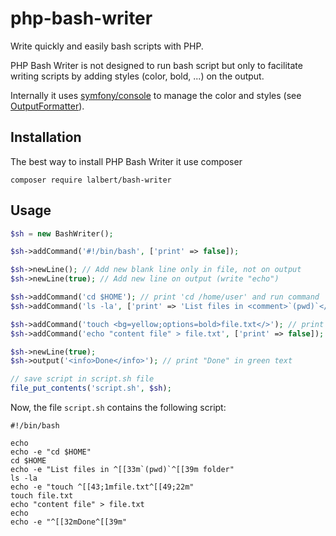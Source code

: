 # php-bash-writer
Write quickly and easily bash scripts with PHP.

PHP Bash Writer is not designed to run bash script but only to facilitate writing scripts by adding styles (color, bold, ...) on the output.

Internally it uses [symfony/console](https://github.com/symfony/console) to manage the color and styles (see [OutputFormatter](https://github.com/symfony/console/blob/master/Formatter/OutputFormatter.php)).

## Installation

The best way to install PHP Bash Writer it use composer

    composer require lalbert/bash-writer
    
## Usage

```php
$sh = new BashWriter();

$sh->addCommand('#!/bin/bash', ['print' => false]);

$sh->newLine(); // Add new blank line only in file, not on output
$sh->newLine(true); // Add new line on output (write "echo")

$sh->addCommand('cd $HOME'); // print 'cd /home/user' and run command
$sh->addCommand('ls -la', ['print' => 'List files in <comment>`(pwd)`</comment> folder']); // print 'List files in `(pwd)` folder' whith result of pwd in yellow, and run command

$sh->addCommand('touch <bg=yellow;options=bold>file.txt</>'); // print 'touch file.txt' with 'file.txt' in yellow and bold, and run 'touch file.txt'
$sh->addCommand('echo "content file" > file.txt', ['print' => false]); // add content in file.txt, shows nothing

$sh->newLine(true);
$sh->output('<info>Done</info>'); // print "Done" in green text

// save script in script.sh file
file_put_contents('script.sh', $sh);

```

Now, the file `script.sh` contains the following script:

```shell
#!/bin/bash

echo
echo -e "cd $HOME"
cd $HOME
echo -e "List files in ^[[33m`(pwd)`^[[39m folder"
ls -la
echo -e "touch ^[[43;1mfile.txt^[[49;22m"
touch file.txt
echo "content file" > file.txt
echo
echo -e "^[[32mDone^[[39m"
```
